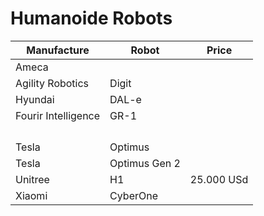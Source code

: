 # Humanoide Robots

|Manufacture|Robot|Price|
|-|-|-|
|Ameca|||
|Agility Robotics|Digit||
|Hyundai|DAL-e||
|Fourir Intelligence|GR-1||
||||
||||
||||
||||
|Tesla|Optimus||
|Tesla|Optimus Gen 2||
|Unitree|H1|25.000 USd|
|Xiaomi|CyberOne||
